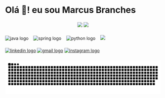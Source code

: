 <h1 align="left">Olá 👋! eu sou Marcus Branches</h1>

###

<div align="center">
  <img height=180em src="https://github-readme-stats.vercel.app/api?username=mbranches&theme=tokyonight&show_icons=true&hide_border=true&count_private=true"/>
  <img height=180em src="https://github-readme-stats.vercel.app/api/top-langs/?username=mbranches&theme=tokyonight&hide_border=true&show_icons=true&layout=compact"/>
</div>

###

###

<div align="left">
  <img src="https://cdn.jsdelivr.net/gh/devicons/devicon/icons/java/java-original.svg" height="40" alt="java logo"  /><img width="12" />
  <img src="https://cdn.jsdelivr.net/gh/devicons/devicon@latest/icons/spring/spring-original.svg" height="35" alt="spring logo"/><img width="12" />
  <img src="https://cdn.jsdelivr.net/gh/devicons/devicon/icons/python/python-original.svg" height="40" alt="python logo"  /><img width="12" />
  <img src="https://cdn.jsdelivr.net/gh/devicons/devicon@latest/icons/mysql/mysql-original.svg" height="40" /><img width="12" />
</div>

###

<div align="left">
  <a  href="https://www.linkedin.com/in/marcusbranches/" target="_blank"><img src="https://img.shields.io/static/v1?message=LinkedIn&logo=linkedin&label=&color=0077B5&logoColor=white&labelColor=&style=for-the-badge" height="35" alt="linkedin logo" /></a>
  <a href = "mailto:marcusvbranches@gmail.com"><img src="https://img.shields.io/static/v1?message=Gmail&logo=gmail&label=&color=D14836&logoColor=white&labelColor=&style=for-the-badge" height="35" alt="gmail logo"/></a>
  <a href="https://instagram.com/mbranches9" target="_blank"><img src="https://img.shields.io/static/v1?message=Instagram&logo=instagram&label=&color=E4405F&logoColor=white&labelColor=&style=for-the-badge" height="35" alt="instagram logo"/></a>
</div>

###

<picture>
  <source media="(prefers-color-scheme: dark)" srcset="https://raw.githubusercontent.com/platane/platane/output/github-contribution-grid-snake-dark.svg">
  <source media="(prefers-color-scheme: light)" srcset="https://raw.githubusercontent.com/platane/platane/output/github-contribution-grid-snake.svg">
  <img alt="github contribution grid snake animation" src="https://raw.githubusercontent.com/platane/platane/output/github-contribution-grid-snake.svg">
</picture>

<!--
**mbranches/mbranches** is a ✨ _special_ ✨ repository because its `README.md` (this file) appears on your GitHub profile.

Here are some ideas to get you started:

- 🔭 I’m currently working on ...
- 🌱 I’m currently learning ...
- 👯 I’m looking to collaborate on ...
- 🤔 I’m looking for help with ...
- 💬 Ask me about ...
- 📫 How to reach me: ...
- 😄 Pronouns: ...
- ⚡ Fun fact: ...
-->
